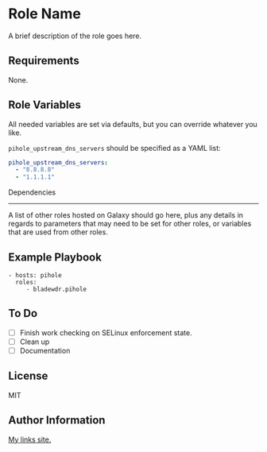 # Role Name

A brief description of the role goes here.

## Requirements

None.

## Role Variables

All needed variables are set via defaults, but you can override whatever you like.

`pihole_upstream_dns_servers` should be specified as a YAML list:

```yaml
pihole_upstream_dns_servers:
  - "8.8.8.8"
  - "1.1.1.1"
```

Dependencies

---

A list of other roles hosted on Galaxy should go here, plus any details in regards to parameters that may need to be set for other roles, or variables that are used from other roles.

## Example Playbook

    - hosts: pihole
      roles:
         - bladewdr.pihole

## To Do

- [ ] Finish work checking on SELinux enforcement state.
- [ ] Clean up
- [ ] Documentation

## License

MIT

## Author Information

[My links site.](https://links.bladewdr.xyz)
